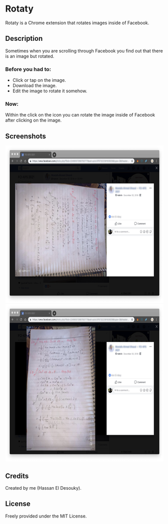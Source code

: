 # Rotaty
Rotaty is a Chrome extension that rotates images inside of Facebook.

## Description 
Sometimes when you are scrolling through Facebook you find out that there is an image but rotated.
### Before you had to:
- Click or tap on the image.
- Download the image.
- Edit the image to rotate it somehow.
### Now:
Within the click on the icon you can rotate the image inside of Facebook after clicking on the image.

## Screenshots
<img src="01.jpg" height="500"/>
<img src="02.jpg" height="500"/>

## Credits
Created by me (Hassan El Desouky).

## License
Freely provided under the MIT License.
